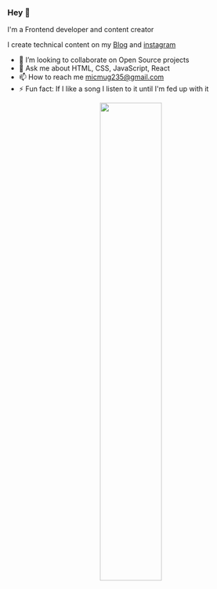 ### Hey 👋

I'm a Frontend developer and content creator 

I create technical content on my [Blog](mugisha.hashnode.dev) and [instagram](https://www.instagram.com/mugishdev)
<!-- - 🔭 I’m currently working on ...🤔 I’m looking for help with Finding an open-sou
- 🌱 I’m currently learning ... -->

- 👯 I’m looking to collaborate on Open Source projects
- 💬 Ask me about HTML, CSS, JavaScript, React
- 📫 How to reach me micmug235@gmail.com
- ⚡ Fun fact: If I like a song I listen to it until I'm fed up with it

<p align="center"><img width="50%" src="https://github-readme-stats.vercel.app/api?username=mugisha23&show_icons=true" /></p>
